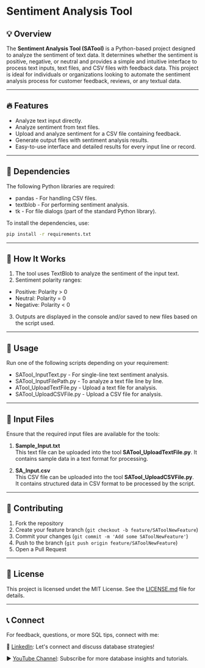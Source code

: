 # Sentiment Analysis Tool

## 💡 Overview

The **Sentiment Analysis Tool (SATool)** is a Python-based project designed to analyze the sentiment of text data. It determines whether the sentiment is positive, negative, or neutral and provides a simple and intuitive interface to process text inputs, text files, and CSV files with feedback data. This project is ideal for individuals or organizations looking to automate the sentiment analysis process for customer feedback, reviews, or any textual data.

---

## 🔥 Features

- Analyze text input directly.
- Analyze sentiment from text files.
- Upload and analyze sentiment for a CSV file containing feedback.
- Generate output files with sentiment analysis results.
- Easy-to-use interface and detailed results for every input line or record.

---

## 📂 Dependencies

The following Python libraries are required:

- pandas - For handling CSV files.
- textblob - For performing sentiment analysis.
- tk - For file dialogs (part of the standard Python library).

To install the dependencies, use:

```bash
pip install -r requirements.txt
```
---
## 🚀 How It Works

1. The tool uses TextBlob to analyze the sentiment of the input text.
2. Sentiment polarity ranges:
  - Positive: Polarity > 0
  - Neutral: Polarity = 0
  - Negative: Polarity < 0
3. Outputs are displayed in the console and/or saved to new files based on the script used.
---
## 📘 Usage

Run one of the following scripts depending on your requirement:

- SATool_InputText.py - For single-line text sentiment analysis.
- SATool_InputFilePath.py - To analyze a text file line by line.
- ATool_UploadTextFile.py - Upload a text file for analysis.
- SATool_UploadCSVFile.py - Upload a CSV file for analysis.
---
## 📂 Input Files

Ensure that the required input files are available for the tools:

1. **Sample_Input.txt**  
   This text file can be uploaded into the tool **SATool_UploadTextFile.py**. It contains sample data in a text format for processing.

2. **SA_Input.csv**  
   This CSV file can be uploaded into the tool **SATool_UploadCSVFile.py**. It contains structured data in CSV format to be processed by the script.
---
## 📝 Contributing

1. Fork the repository
2. Create your feature branch (`git checkout -b feature/SAToolNewFeature`)
3. Commit your changes (`git commit -m 'Add some SAToolNewFeature'`)
4. Push to the branch (`git push origin feature/SAToolNewFeature`)
5. Open a Pull Request
---
## 📜 License

This project is licensed undet the MIT License. See the [LICENSE.md](LICENSE) file for details.

---
## 📞 Connect

For feedback, questions, or more SQL tips, connect with me:

🔗 [LinkedIn](https://www.linkedin.com/in/naveenkumarm): Let's connect and discuss database strategies!

▶️ [YouTube Channel](https://www.youtube.com/@ttwithnaveen): Subscribe for more database insights and tutorials.
